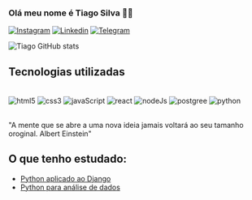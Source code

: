
### Olá meu nome é Tiago Silva 🧑‍💻

[![Instagram](https://img.shields.io/badge/Instagram-E4405F?style=for-the-badge&logo=instagram&logoColor=white)](http://Instagram.com)
[![Linkedin](https://img.shields.io/badge/LinkedIn-0077B5?style=for-the-badge&logo=linkedin&logoColor=white)](https://www.linkedin.com/in/tiago-s-s/)
[![Telegram](https://img.shields.io/badge/Telegram-2CA5E0?style=for-the-badge&logo=telegram&logoColor=white)](http://Instagram.com)


![Tiago GitHub stats](https://github-readme-stats.vercel.app/api?username=tiagoss-cubos&show_icons=true&theme=tokyonight)

## Tecnologias utilizadas

<div sytle="display: inline_block"><br/>
  <img align="center" alt="html5" src="https://img.shields.io/badge/HTML5-E34F26?style=for-the-badge&logo=html5&logoColor=white"/>
  <img align="center" alt="css3" src="https://img.shields.io/badge/CSS3-1572B6?style=for-the-badge&logo=css3&logoColor=white"/>
  <img align="center" alt="javaScript" src="https://img.shields.io/badge/JavaScript-F7DF1E?style=for-the-badge&logo=javascript&logoColor=black"/>
  <img align="center" alt="react" src="https://img.shields.io/badge/React-20232A?style=for-the-badge&logo=react&logoColor=61DAFB"/>
  <img align="center" alt="nodeJs" src="https://img.shields.io/badge/Node.js-43853D?style=for-the-badge&logo=node.js&logoColor=white"/>
  <img align="center" alt="postgree" src="https://img.shields.io/badge/PostgreSQL-316192?style=for-the-badge&logo=postgresql&logoColor=white"/>
  <img align="center" alt="python" src="https://img.shields.io/badge/Python-14354C?style=for-the-badge&logo=python&logoColor=white"/>
</div><br/>

"A mente que se abre a uma nova ideia jamais voltará ao seu tamanho oroginal. Albert Einstein"

## O que tenho estudado:
- [Python aplicado ao Django](https://www.udemy.com/course/python-3-do-zero-ao-avancado/)<br/>
- [Python para análise de dados](https://www.datascienceacademy.com.br/cursosgratuitos?msg=not-logged-in)<br/>
